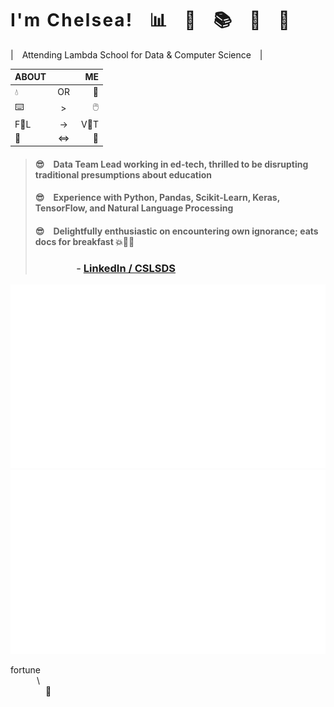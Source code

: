 # **I ' m   C h e l s e a !** 📊 🔧 📚 🔬 🔮  
| Attending Lambda School for Data & Computer Science |   

**ABOUT** |     | **ME**
:-- | :---: | --:
:droplet:| OR |:tea:
:keyboard: |  >  | :computer_mouse:
F🍊L| → | V🍁T
🐍 | ⇔ | 🐐
  
> #### 😎 Data Team Lead working in ed-tech, thrilled to be disrupting traditional presumptions about education  
> #### 😎 Experience with Python, Pandas, Scikit-Learn, Keras, TensorFlow, and Natural Language Processing  
> #### 😎 Delightfully enthusiastic on encountering own ignorance; eats docs for breakfast 💥💪🎉  
> ###     - [LinkedIn / CSLSDS](https://www.linkedin.com/in/cslsds/)  

<div align="center">  
  
<a href="https://github.com/jstrieb/github-stats">  
  
![](https://raw.githubusercontent.com/CSLSDS/github-stats/master/generated/overview.svg)
![](https://github.com/CSLSDS/github-stats/blob/master/generated/languages.svg)  
</a>  
</div>

fortune  
   \\  
    🐄  
